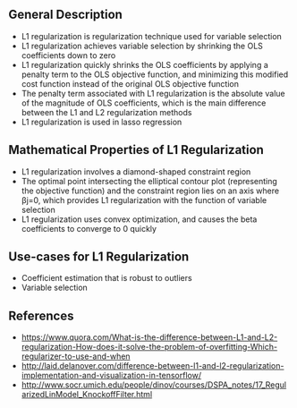 ## General Description
- L1 regularization is regularization technique used for variable selection 
- L1 regularization achieves variable selection by shrinking the OLS coefficients down to zero
- L1 regularization quickly shrinks the OLS coefficients by applying a penalty term to the OLS objective function, and minimizing this modified cost function instead of the original OLS objective function
- The penalty term associated with L1 regularization is the absolute value of the magnitude of OLS coefficients, which is the main difference between the L1 and L2 regularization methods
- L1 regularization is used in lasso regression 

## Mathematical Properties of L1 Regularization
- L1 regularization involves a diamond-shaped constraint region
- The optimal point intersecting the elliptical contour plot (representing the objective function) and the constraint region lies on an axis where βj=0, which provides L1 regularization with the function of variable selection
- L1 regularization uses convex optimization, and causes the beta coefficients to converge to 0 quickly

## Use-cases for L1 Regularization
- Coefficient estimation that is robust to outliers
- Variable selection

## References
- https://www.quora.com/What-is-the-difference-between-L1-and-L2-regularization-How-does-it-solve-the-problem-of-overfitting-Which-regularizer-to-use-and-when
- http://laid.delanover.com/difference-between-l1-and-l2-regularization-implementation-and-visualization-in-tensorflow/
- http://www.socr.umich.edu/people/dinov/courses/DSPA_notes/17_RegularizedLinModel_KnockoffFilter.html
